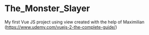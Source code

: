# The_Monster_Slayer
My first Vue JS project using view created with the help of Maximilian (https://www.udemy.com/vuejs-2-the-complete-guide/)
